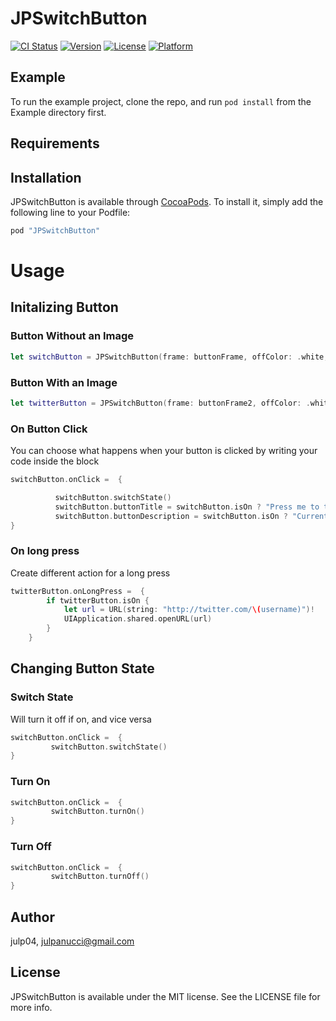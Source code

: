 # JPSwitchButton

[![CI Status](http://img.shields.io/travis/julp04/JPSwitchButton.svg?style=flat)](https://travis-ci.org/julp04/JPSwitchButton)
[![Version](https://img.shields.io/cocoapods/v/JPSwitchButton.svg?style=flat)](http://cocoapods.org/pods/JPSwitchButton)
[![License](https://img.shields.io/cocoapods/l/JPSwitchButton.svg?style=flat)](http://cocoapods.org/pods/JPSwitchButton)
[![Platform](https://img.shields.io/cocoapods/p/JPSwitchButton.svg?style=flat)](http://cocoapods.org/pods/JPSwitchButton)

## Example

To run the example project, clone the repo, and run `pod install` from the Example directory first.

## Requirements

## Installation

JPSwitchButton is available through [CocoaPods](http://cocoapods.org). To install
it, simply add the following line to your Podfile:

```ruby
pod "JPSwitchButton"
```


# Usage

## Initalizing Button

### Button Without an Image
```swift
let switchButton = JPSwitchButton(frame: buttonFrame, offColor: .white, onColor: blue, image: nil, title: "Press me to turn on", description: "Currently I am off", isOn: false)
```

### Button With an Image

```swift
let twitterButton = JPSwitchButton(frame: buttonFrame2, offColor: .white, onColor: twitterBlue, image: #imageLiteral(resourceName: "twitter_on"), title: "Connect with Twitter", description: "Add your twitter account!")
```

### On Button Click
You can choose what happens when your button is clicked by writing your code inside the block
```swift
switchButton.onClick =  {

          switchButton.switchState()
          switchButton.buttonTitle = switchButton.isOn ? "Press me to turn off" : "Press me to turn on"
          switchButton.buttonDescription = switchButton.isOn ? "Currently I am on" : "Currently I am off"
}
```


### On long press
Create different action for a long press
```swift
twitterButton.onLongPress =  {
        if twitterButton.isOn {
            let url = URL(string: "http://twitter.com/\(username)")!
            UIApplication.shared.openURL(url)
        }
    }
```

## Changing Button State

### Switch State
Will turn it off if on, and vice versa
```swift
switchButton.onClick =  {
         switchButton.switchState()
}
```

### Turn On
```swift
switchButton.onClick =  {
         switchButton.turnOn()
}
```

### Turn Off
```swift
switchButton.onClick =  {
         switchButton.turnOff()
}
```

## Author

julp04, julpanucci@gmail.com

## License

JPSwitchButton is available under the MIT license. See the LICENSE file for more info.
